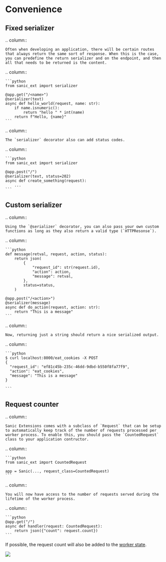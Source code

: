 # Convenience

## Fixed serializer

.. column::

    Often when developing an application, there will be certain routes that always return the same sort of response. When this is the case, you can predefine the return serializer and on the endpoint, and then all that needs to be returned is the content.

.. column::

    ```python
    from sanic_ext import serializer

    @app.get("/<name>")
    @serializer(text)
    async def hello_world(request, name: str):
        if name.isnumeric():
            return "hello " * int(name)
        return f"Hello, {name}"
    ```



.. column::

    The `serializer` decorator also can add status codes.

.. column::

    ```python
    from sanic_ext import serializer

    @app.post("/")
    @serializer(text, status=202)
    async def create_something(request):
        ...
    ```

## Custom serializer

.. column::

    Using the `@serializer` decorator, you can also pass your own custom functions as long as they also return a valid type (`HTTPResonse`).

.. column::

    ```python
    def message(retval, request, action, status):
        return json(
            {
                "request_id": str(request.id),
                "action": action,
                "message": retval,
            },
            status=status,
        )

    @app.post("/<action>")
    @serializer(message)
    async def do_action(request, action: str):
        return "This is a message"
    ```


.. column::

    Now, returning just a string should return a nice serialized output.

.. column::

    ```python
    $ curl localhost:8000/eat_cookies -X POST
    {
      "request_id": "ef81c45b-235c-46dd-9dbd-b550f8fa77f9",
      "action": "eat_cookies",
      "message": "This is a message"
    }

    ```


## Request counter

.. column::

    Sanic Extensions comes with a subclass of `Request` that can be setup to automatically keep track of the number of requests processed per worker process. To enable this, you should pass the `CountedRequest` class to your application contructor.

.. column::

    ```python
    from sanic_ext import CountedRequest

    app = Sanic(..., request_class=CountedRequest)
    ```


.. column::

    You will now have access to the number of requests served during the lifetime of the worker process.

.. column::

    ```python
    @app.get("/")
    async def handler(request: CountedRequest):
        return json({"count": request.count})
    ```

If possible, the request count will also be added to the [worker state](../../guide/deployment/manager.md#worker-state).

![](https://user-images.githubusercontent.com/166269/190922460-43bd2cfc-f81a-443b-b84f-07b6ce475cbf.png)
